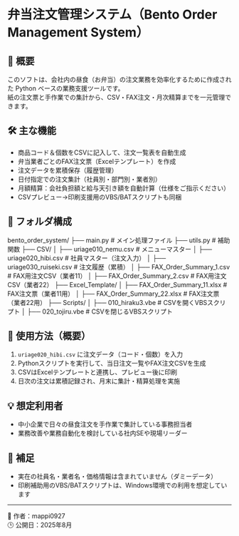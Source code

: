 # 弁当注文管理システム（Bento Order Management System）

## 📌 概要

このソフトは、会社内の昼食（お弁当）の注文業務を効率化するために作成された Python ベースの業務支援ツールです。  
紙の注文票と手作業での集計から、CSV・FAX注文・月次精算までを一元管理できます。

## 🛠 主な機能

- 商品コード＆個数をCSVに記入して、注文一覧表を自動生成
- 弁当業者ごとのFAX注文票（Excelテンプレート）を作成
- 注文データを累積保存（履歴管理）
- 日付指定での注文集計（社員別・部門別・業者別）
- 月額精算：会社負担額と給与天引き額を自動計算（仕様をご指示ください）
- CSVプレビュー→印刷支援用のVBS/BATスクリプトも同梱

## 📁 フォルダ構成

bento_order_system/
├── main.py # メイン処理ファイル
├── utils.py # 補助関数
├── CSV/
│ ├── uriage010_nemu.csv # メニューマスター
│ ├── uriage020_hibi.csv # 社員マスター（注文入力）
│ ├── uriage030_ruiseki.csv # 注文履歴（累積）
│ ├── FAX_Order_Summary_1.csv # FAX用注文CSV（業者11）
│ ├── FAX_Order_Summary_2.csv # FAX用注文CSV（業者22）
├── Excel_Template/
│ ├── FAX_Order_Summary_11.xlsx # FAX注文票（業者11用）
│ ├── FAX_Order_Summary_22.xlsx # FAX注文票（業者22用）
├── Scripts/
│ ├── 010_hiraku3.vbe # CSVを開くVBSスクリプト
│ ├── 020_tojiru.vbe # CSVを閉じるVBSスクリプト



## 🔧 使用方法（概要）

1. `uriage020_hibi.csv` に注文データ（コード・個数）を入力  
2. Pythonスクリプトを実行して、当日注文一覧やFAX注文CSVを生成  
3. CSVはExcelテンプレートと連携し、プレビュー後に印刷  
4. 日次の注文は累積記録され、月末に集計・精算処理を実施

## 💡 想定利用者

- 中小企業で日々の昼食注文を手作業で集計している事務担当者
- 業務改善や業務自動化を検討している社内SEや現場リーダー

## 📌 補足

- 実在の社員名・業者名・価格情報は含まれていません（ダミーデータ）
- 印刷補助用のVBS/BATスクリプトは、Windows環境での利用を想定しています

---

👤 作者：mappi0927  
🕒 公開日：2025年8月  

